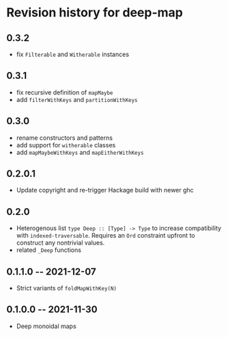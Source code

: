 # Revision history for deep-map

## 0.3.2

* fix `Filterable` and `Witherable` instances

## 0.3.1

* fix recursive definition of `mapMaybe`
* add `filterWithKeys` and `partitionWithKeys`

## 0.3.0

* rename constructors and patterns
* add support for `witherable` classes
* add `mapMaybeWithKeys` and `mapEitherWithKeys`

## 0.2.0.1

* Update copyright and re-trigger Hackage build with newer ghc

## 0.2.0

* Heterogenous list `type Deep :: [Type] -> Type` to increase compatibility with `indexed-traversable`. Requires an `Ord` constraint upfront to construct any nontrivial values.
* related `_Deep` functions

## 0.1.1.0 -- 2021-12-07

* Strict variants of `foldMapWithKey(N)`

## 0.1.0.0 -- 2021-11-30

* Deep monoidal maps
